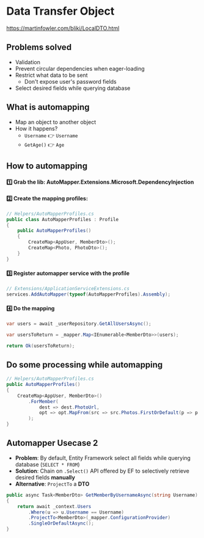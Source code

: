 # Data Transfer Object
https://martinfowler.com/bliki/LocalDTO.html

## Problems solved
- Validation
- Prevent circular dependencies when eager-loading
- Restrict what data to be sent
  - Don't expose user's password fields
- Select desired fields while querying database

## What is automapping
- Map an object to another object
- How it happens?
  - `Username` 👉 `Username`
  - `GetAge()` 👉 `Age`

## How to automapping
#### :one: Grab the lib: AutoMapper.Extensions.Microsoft.DependencyInjection
#### :two: Create the mapping profiles:
```csharp
// Helpers/AutoMapperProfiles.cs
public class AutoMapperProfiles : Profile
{
    public AutoMapperProfiles()
    {
        CreateMap<AppUser, MemberDto>();
        CreateMap<Photo, PhotoDto>();
    }
}
```
#### :three: Register automapper service with the profile
```csharp
// Extensions/ApplicationServiceExtensions.cs
services.AddAutoMapper(typeof(AutoMapperProfiles).Assembly);
```

#### :four: Do the mapping
```csharp
var users = await _userRepository.GetAllUsersAsync();

var usersToReturn = _mapper.Map<IEnumerable<MemberDto>>(users);

return Ok(usersToReturn);
```

## Do some processing while automapping
```csharp
// Helpers/AutoMapperProfiles.cs
public AutoMapperProfiles()
{
    CreateMap<AppUser, MemberDto>()
        .ForMember(
            dest => dest.PhotoUrl,
            opt => opt.MapFrom(src => src.Photos.FirstOrDefault(p => p.IsMain).Url)
        );
}               
```

## Automapper Usecase 2
* __Problem__: By default, Entity Framework select all fields while querying database (`SELECT * FROM`)
* __Solution__: Chain on `.Select()` API offered by EF to selectively retrieve desired fields __manually__
* __Alternative__: `ProjectTo` a __DTO__
```csharp
public async Task<MemberDto> GetMemberByUsernameAsync(string Username)
{
    return await _context.Users
        .Where(u => u.Username == Username)
        .ProjectTo<MemberDto>(_mapper.ConfigurationProvider)
        .SingleOrDefaultAsync();
}
```
